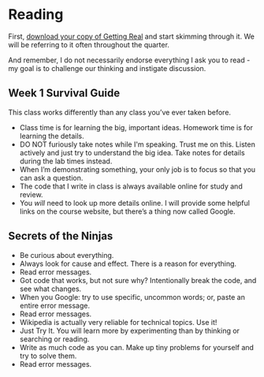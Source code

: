 # Reading

First, [download your copy of Getting Real](https://basecamp.com/about/books/Getting%20Real.pdf) and start skimming through it.  We will be referring to it often throughout the quarter.

And remember, I do not necessarily endorse everything I ask you to read - my goal is to challenge our thinking and instigate discussion.  

## Week 1 Survival Guide

This class works differently than any class you’ve ever taken before.

* Class time is for learning the big, important ideas. Homework time is for learning the details. 
* DO NOT furiously take notes while I'm speaking.  Trust me on this.  Listen actively and just try to understand the big idea. Take notes for details during the lab times instead.
* When I’m demonstrating something, your only job is to focus so that you can ask a question.
* The code that I write in class is always available online for study and review.
* You *will* need to look up more details online. I will provide some helpful links on the course website, but there’s a thing now called Google.

## Secrets of the Ninjas

- Be curious about everything.
- Always look for cause and effect. There is a reason for everything.
- Read error messages.
- Got code that works, but not sure why? Intentionally break the code, and see what changes.
- When you Google: try to use specific, uncommon words; or, paste an entire error message.
- Read error messages.
- Wikipedia is actually very reliable for technical topics.  Use it!
- Just Try It. You will learn more by experimenting than by thinking or searching or reading. 
- Write as much code as you can. Make up tiny problems for yourself and try to solve them.
- Read error messages.
